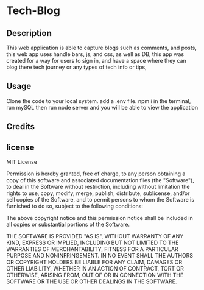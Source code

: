 # Tech-Blog

## Description
This web application is able to capture blogs such as comments, and posts, this web app uses handle bars, js, and css, as well as DB, this app was created for a way for users to sign in, and have a space where they can blog there tech journey or any types of tech info or tips,



## Usage 
Clone the code to your local system. add a .env file. npm i in the terminal, run mySQL then run node server and you will be able to view the application 

## Credits 

## license 
MIT License


Permission is hereby granted, free of charge, to any person obtaining a copy of this software and associated documentation files (the "Software"), to deal in the Software without restriction, including without limitation the rights to use, copy, modify, merge, publish, distribute, sublicense, and/or sell copies of the Software, and to permit persons to whom the Software is furnished to do so, subject to the following conditions:

The above copyright notice and this permission notice shall be included in all copies or substantial portions of the Software.

THE SOFTWARE IS PROVIDED "AS IS", WITHOUT WARRANTY OF ANY KIND, EXPRESS OR IMPLIED, INCLUDING BUT NOT LIMITED TO THE WARRANTIES OF MERCHANTABILITY, FITNESS FOR A PARTICULAR PURPOSE AND NONINFRINGEMENT. IN NO EVENT SHALL THE AUTHORS OR COPYRIGHT HOLDERS BE LIABLE FOR ANY CLAIM, DAMAGES OR OTHER LIABILITY, WHETHER IN AN ACTION OF CONTRACT, TORT OR OTHERWISE, ARISING FROM, OUT OF OR IN CONNECTION WITH THE SOFTWARE OR THE USE OR OTHER DEALINGS IN THE SOFTWARE.